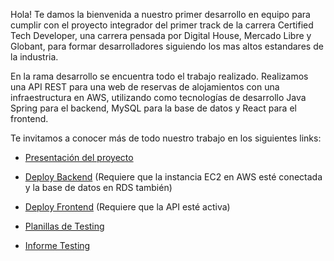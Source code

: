 Hola! Te damos la bienvenida a nuestro primer desarrollo en equipo para cumplir con el proyecto integrador del primer track de la carrera Certified Tech Developer, una carrera pensada por Digital House, Mercado Libre y Globant, para formar desarrolladores siguiendo los mas altos estandares de la industria. 

En la rama desarrollo se encuentra todo el trabajo realizado. Realizamos una API REST para una web de reservas de alojamientos con una infraestructura en AWS, utilizando como tecnologías de desarrollo Java Spring para el backend, MySQL para la base de datos y React para el frontend. 

Te invitamos a conocer más de todo nuestro trabajo en los siguientes links:

- [Presentación del proyecto](https://view.genial.ly/62b39baf901445001b035627/presentation-presentacion-genial)

- [Deploy Backend](http://54.202.224.239:8080/swagger-ui/index.html#/n%20AWS) 
(Requiere que la instancia EC2 en AWS esté conectada y la base de datos en RDS también)

- [Deploy Frontend](http://front-digirentg11.s3-website-us-west-2.amazonaws.com/)
(Requiere que la API esté activa)

- [Planillas de Testing](https://docs.google.com/spreadsheets/d/1k1AiAqmZi4FrJQk3QOmqf_eKD9FvFtVPtt3BwrkxRGQ/edit#gid=1167556197)

- [Informe Testing](https://docs.google.com/document/d/1qcMZncDLCISzVnT3aB6JqbdUKZxk-Wt5/edit?usp=sharing&ouid=104192710783436462119&rtpof=true&sd=true)




